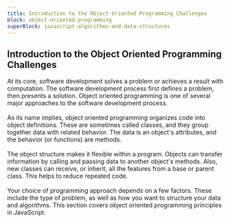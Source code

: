```yaml
---
title: Introduction to the Object Oriented Programming Challenges
block: object-oriented-programming
superBlock: javascript-algorithms-and-data-structures
---
```


## Introduction to the Object Oriented Programming Challenges

At its core, software development solves a problem or achieves a result with computation. The software development process first defines a problem, then presents a solution. Object oriented programming is one of several major approaches to the software development process.<br><br>As its name implies, object oriented programming organizes code into object definitions. These are sometimes called classes, and they group together data with related behavior. The data is an object's attributes, and the behavior (or functions) are methods.<br><br>The object structure makes it flexible within a program. Objects can transfer information by calling and passing data to another object's methods. Also, new classes can receive, or inherit, all the features from a base or parent class. This helps to reduce repeated code.<br><br>Your choice of programming approach depends on a few factors. These include the type of problem, as well as how you want to structure your data and algorithms. This section covers object oriented programming principles in JavaScript.
